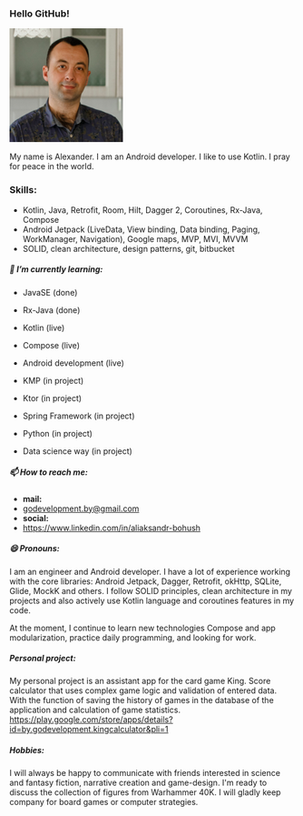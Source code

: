 ### Hello GitHub!

<p><img src="https://github.com/aleh-god/aleh-god/blob/main/avatar.png" width="200" height="200" alt=""></p>

My name is Alexander. I am an Android developer. I like to use Kotlin. I pray for peace in the world.

### Skills:

 - Kotlin, Java, Retrofit, Room, Hilt, Dagger 2, Coroutines, Rx-Java, Compose
 - Android Jetpack (LiveData, View binding, Data binding, Paging, WorkManager, Navigation), Google maps, MVP, MVI, MVVM
 - SOLID, clean architecture, design patterns, git, bitbucket

##### 🌱 I’m currently learning:

- JavaSE (done)
- Rx-Java (done)
- Kotlin (live)
- Compose (live)
- Android development (live)

- KMP (in project)
- Ktor (in project)
- Spring Framework (in project)
- Python (in project)
- Data science way (in project)

##### 📫 How to reach me:

- **mail:**
- godevelopment.by@gmail.com
- **social:**
- https://www.linkedin.com/in/aliaksandr-bohush

##### 😄 Pronouns:

I am an engineer and Android developer. I have a lot of experience working with the core libraries: Android Jetpack, Dagger, Retrofit, okHttp, SQLite, Glide, MockK and others. I follow SOLID principles, clean architecture in my projects and also actively use Kotlin language and coroutines features in my code.

At the moment, I continue to learn new technologies Compose and app modularization, practice daily programming, and looking for work.

##### Personal project:

My personal project is an assistant app for the card game King. Score calculator that uses complex game logic and validation of entered data. With the function of saving the history of games in the database of the application and calculation of game statistics.
https://play.google.com/store/apps/details?id=by.godevelopment.kingcalculator&pli=1

##### Hobbies:

I will always be happy to communicate with friends interested in science and fantasy fiction, narrative creation and game-design. I'm ready to discuss the collection of figures from Warhammer 40K. I will gladly keep company for board games or computer strategies.
